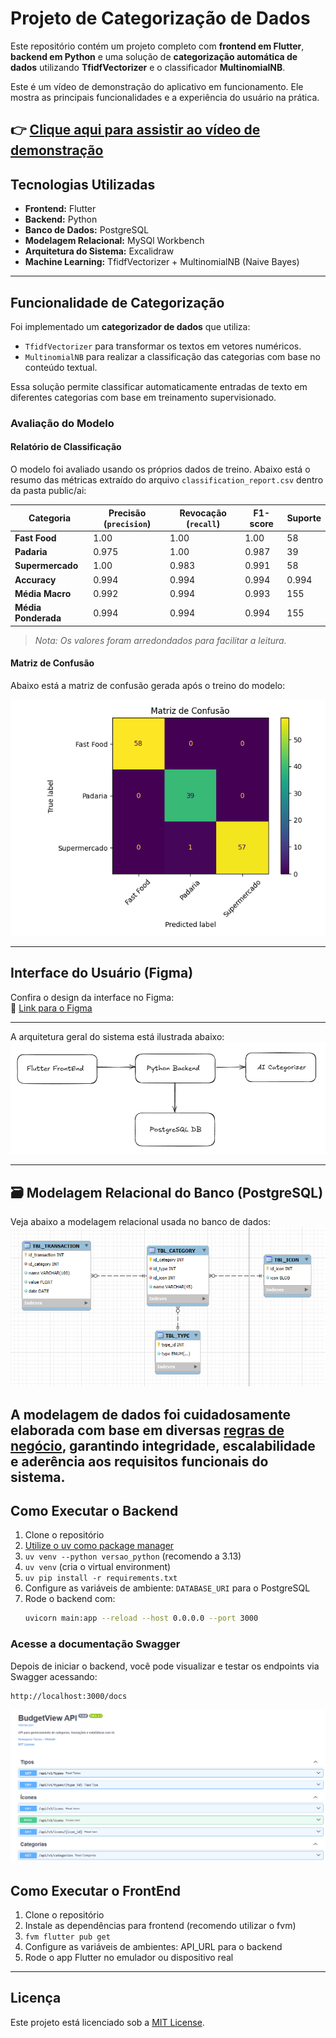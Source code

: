 # Projeto de Categorização de Dados

Este repositório contém um projeto completo com **frontend em Flutter**, **backend em Python** e uma solução de **categorização automática de dados** utilizando **TfidfVectorizer** e o classificador **MultinomialNB**.

Este é um vídeo de demonstração do aplicativo em funcionamento. Ele mostra as principais funcionalidades e a experiência do usuário na prática.

👉 [Clique aqui para assistir ao vídeo de demonstração](https://github.com/user-attachments/assets/7458d582-43d5-452a-8f6b-dc41be37b247)
---

## Tecnologias Utilizadas

- **Frontend:** Flutter
- **Backend:** Python
- **Banco de Dados:** PostgreSQL
- **Modelagem Relacional:** MySQl Workbench
- **Arquitetura do Sistema:** Excalidraw
- **Machine Learning:** TfidfVectorizer + MultinomialNB (Naive Bayes)

---

## Funcionalidade de Categorização

Foi implementado um **categorizador de dados** que utiliza:

- `TfidfVectorizer` para transformar os textos em vetores numéricos.
- `MultinomialNB` para realizar a classificação das categorias com base no conteúdo textual.

Essa solução permite classificar automaticamente entradas de texto em diferentes categorias com base em treinamento supervisionado.

### Avaliação do Modelo

#### Relatório de Classificação

O modelo foi avaliado usando os próprios dados de treino. Abaixo está o resumo das métricas extraído do arquivo `classification_report.csv` dentro da pasta public/ai:

| Categoria        | Precisão (`precision`) | Revocação (`recall`) | F1-score | Suporte |
|------------------|------------------------|-----------------------|----------|---------|
| **Fast Food**     | 1.00                   | 1.00                  | 1.00     | 58      |
| **Padaria**       | 0.975                  | 1.00                  | 0.987    | 39      |
| **Supermercado**  | 1.00                   | 0.983                 | 0.991    | 58      |
| **Accuracy**      | 0.994                  | 0.994                 | 0.994    | 0.994   |
| **Média Macro**   | 0.992                  | 0.994                 | 0.993    | 155     |
| **Média Ponderada** | 0.994                | 0.994                 | 0.994    | 155     |

> *Nota: Os valores foram arredondados para facilitar a leitura.*

#### Matriz de Confusão

Abaixo está a matriz de confusão gerada após o treino do modelo:

![Matriz de Confusão](./public/images/confusion_matrix.png)

---

## Interface do Usuário (Figma)

Confira o design da interface no Figma:  
🔗 [Link para o Figma](https://www.figma.com/design/qUnYM8nFudlTpfCiy3yk6T/Untitled?node-id=0-1&t=PRnPKvqfC1jWrh5l-1)

---

A arquitetura geral do sistema está ilustrada abaixo:  
![Arquitetura - Excalidraw](./public/images/arquitetura-excalidraw.png)

---

## 🗃 Modelagem Relacional do Banco (PostgreSQL)

Veja abaixo a modelagem relacional usada no banco de dados:  
![Modelagem Relacional](./public/images/modelagem-postgres.png)

A modelagem de dados foi cuidadosamente elaborada com base em diversas [**regras de negócio**](./public/business_roles/business_roles.md), garantindo integridade, escalabilidade e aderência aos requisitos funcionais do sistema.
---

## Como Executar o Backend

1. Clone o repositório  
2. [Utilize o uv como package manager](https://github.com/astral-sh/uv)  
3. `uv venv --python versao_python` (recomendo a 3.13)  
4. `uv venv` (cria o virtual environment)  
5. `uv pip install -r requirements.txt`  
6. Configure as variáveis de ambiente: `DATABASE_URI` para o PostgreSQL  
7. Rode o backend com:  
   ```bash
   uvicorn main:app --reload --host 0.0.0.0 --port 3000
   ```

### Acesse a documentação Swagger

Depois de iniciar o backend, você pode visualizar e testar os endpoints via Swagger acessando:

```
http://localhost:3000/docs
```
![Swagger Endpoint](./public/images/openapi.png)

## Como Executar o FrontEnd

1. Clone o repositório
2. Instale as dependências para frontend (recomendo utilizar o fvm)
3. `fvm flutter pub get`
3. Configure as variáveis de ambientes: API_URL para o backend
4. Rode o app Flutter no emulador ou dispositivo real

---

## Licença

Este projeto está licenciado sob a [MIT License](LICENSE).
